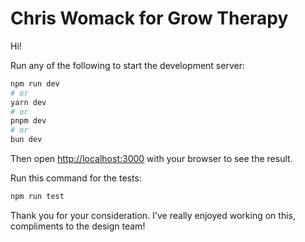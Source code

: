 # Chris Womack for Grow Therapy

Hi!

Run any of the following to start the development server:

```bash
npm run dev
# or
yarn dev
# or
pnpm dev
# or
bun dev
```

Then open [http://localhost:3000](http://localhost:3000) with your browser to see the result.

Run this command for the tests:

```bash
npm run test
```

Thank you for your consideration. I've really enjoyed working on this, compliments to the design team!